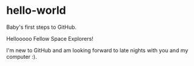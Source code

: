 # hello-world
Baby's first steps to GitHub.

Hellooooo Fellow Space Explorers! 

I'm new to GitHub and am looking forward to late nights with you and my computer :).
